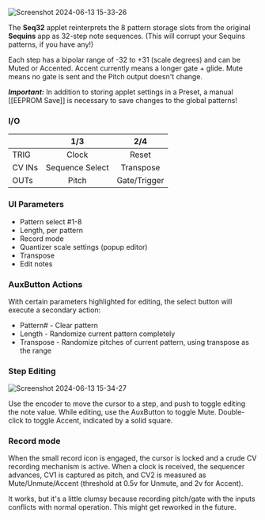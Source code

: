 ![Screenshot 2024-06-13 15-33-26](https://github.com/djphazer/O_C-Phazerville/assets/109086194/3801854c-017b-4c87-87c3-613b872401cd)

The **Seq32** applet reinterprets the 8 pattern storage slots from the original **Sequins** app as 32-step note sequences. (This will corrupt your Sequins patterns, if you have any!)

Each step has a bipolar range of -32 to +31 (scale degrees) and can be Muted or Accented. Accent currently means a longer gate + glide. Mute means no gate is sent and the Pitch output doesn't change.

_**Important:**_ In addition to storing applet settings in a Preset, a manual [[EEPROM Save]] is necessary to save changes to the global patterns!

### I/O

|        |         1/3        |        2/4          |
| ------ | :----------------: | :-----------------: |
| TRIG   |        Clock       |       Reset         |
| CV INs |   Sequence Select  |     Transpose       |
| OUTs   |        Pitch       |    Gate/Trigger     |

### UI Parameters
* Pattern select #1-8
* Length, per pattern
* Record mode
* Quantizer scale settings (popup editor)
* Transpose
* Edit notes

### AuxButton Actions
With certain parameters highlighted for editing, the select button will execute a secondary action:
* Pattern# - Clear pattern
* Length - Randomize current pattern completely
* Transpose - Randomize pitches of current pattern, using transpose as the range

### Step Editing
![Screenshot 2024-06-13 15-34-27](https://github.com/djphazer/O_C-Phazerville/assets/109086194/4581ae5d-541a-46ba-857e-bc54101c317a)

Use the encoder to move the cursor to a step, and push to toggle editing the note value. While editing, use the AuxButton to toggle Mute. Double-click to toggle Accent, indicated by a solid square.

### Record mode
When the small record icon is engaged, the cursor is locked and a crude CV recording mechanism is active. When a clock is received, the sequencer advances, CV1 is captured as pitch, and CV2 is measured as Mute/Unmute/Accent (threshold at 0.5v for Unmute, and 2v for Accent).

It works, but it's a little clumsy because recording pitch/gate with the inputs conflicts with normal operation. This might get reworked in the future.